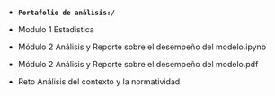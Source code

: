 - **`Portafolio de análisis:/`**
- Modulo 1 Estadistica

- Módulo 2 Análisis y Reporte sobre el desempeño del modelo.ipynb
- Módulo 2 Análisis y Reporte sobre el desempeño del modelo.pdf

- Reto Análisis del contexto y la normatividad
